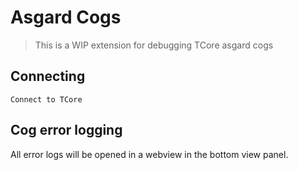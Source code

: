 # Asgard Cogs

> This is a WIP extension for debugging TCore asgard cogs

## Connecting
`Connect to TCore`

## Cog error logging
All error logs will be opened in a webview in the bottom view panel.